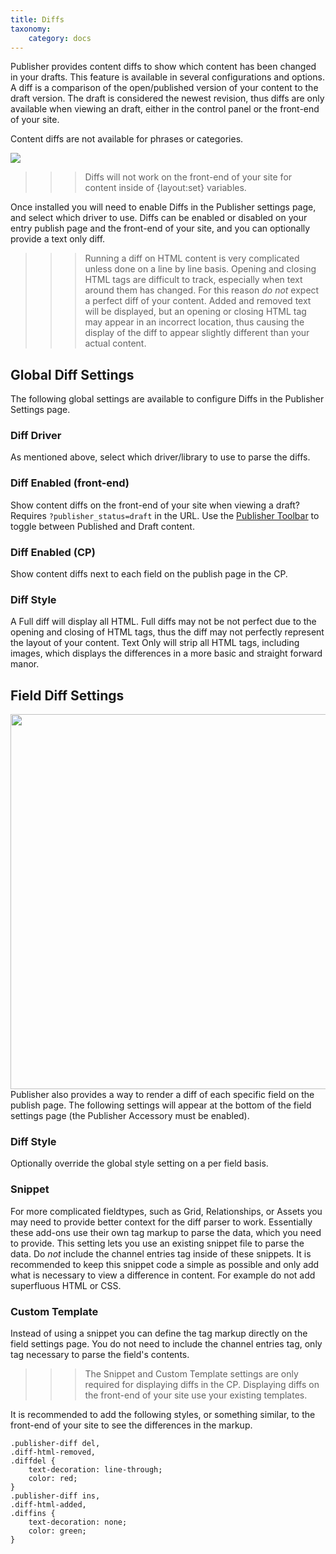 ```yaml
---
title: Diffs
taxonomy:
    category: docs
---
```


Publisher provides content diffs to show which content has been changed in your drafts. This feature is available in several configurations and options. A diff is a comparison of the open/published version of your content to the draft version. The draft is considered the newest revision, thus diffs are only available when viewing an draft, either in the control panel or the front-end of your site.

Content diffs are not available for phrases or categories.

<a href="http://boldminded.com/assets/images/uploads/publisher-diff-example.png" class="fancybox"><img src="http://boldminded.com/assets/images/uploads/publisher-diff-example-sm.png" class="float_right" /></a>

>>> Diffs will not work on the front-end of your site for content inside of {layout:set} variables.

Once installed you will need to enable Diffs in the Publisher settings page, and select which driver to use. Diffs can be enabled or disabled on your entry publish page and the front-end of your site, and you can optionally provide a text only diff.

>>> Running a diff on HTML content is very complicated unless done on a line by line basis. Opening and closing HTML tags are difficult to track, especially when text around them has changed. For this reason <i>do not</i> expect a perfect diff of your content. Added and removed text will be displayed, but an opening or closing HTML tag may appear in an incorrect location, thus causing the display of the diff to appear slightly different than your actual content.

## Global Diff Settings

The following global settings are available to configure Diffs in the Publisher Settings page.

### Diff Driver
As mentioned above, select which driver/library to use to parse the diffs.

### Diff Enabled (front-end)
Show content diffs on the front-end of your site when viewing a draft? Requires ``?publisher_status=draft`` in the URL. Use the <a href="https://boldminded.com/add-ons/publisher/template-tags">Publisher Toolbar</a> to toggle between Published and Draft content.

### Diff Enabled (CP)
Show content diffs next to each field on the publish page in the CP.

### Diff Style
A Full diff will display all HTML. Full diffs may not be not perfect due to the opening and closing of HTML tags, thus the diff may not perfectly represent the layout of your content. Text Only will strip all HTML tags, including images, which displays the differences in a more basic and straight forward manor.

## Field Diff Settings

<a href="http://docs.boldminded.com/images/diff-settings-field.png" class="fancybox"><img src="http://docs.boldminded.com/images/diff-settings-field.png" width="600" /></a>
Publisher also provides a way to render a diff of each specific field on the publish page. The following settings will appear at the bottom of the field settings page (the Publisher Accessory must be enabled).

### Diff Style
Optionally override the global style setting on a per field basis.

### Snippet
For more complicated fieldtypes, such as Grid, Relationships, or Assets you may need to provide better context for the diff parser to work. Essentially these add-ons use their own tag markup to parse the data, which you need to provide. This setting lets you use an existing snippet file to parse the data. Do <i>not</i> include the channel entries tag inside of these snippets. It is recommended to keep this snippet code a simple as possible and only add what is necessary to view a difference in content. For example do not add superfluous HTML or CSS.

### Custom Template
Instead of using a snippet you can define the tag markup directly on the field settings page. You do not need to include the channel entries tag, only tag necessary to parse the field's contents.

>>> The Snippet and Custom Template settings are only required for displaying diffs in the CP. Displaying diffs on the front-end of your site use your existing templates.

It is recommended to add the following styles, or something similar, to the front-end of your site to see the differences in the markup.

```
.publisher-diff del,
.diff-html-removed,
.diffdel {
    text-decoration: line-through;
    color: red;
}
.publisher-diff ins,
.diff-html-added,
.diffins {
    text-decoration: none;
    color: green;
}
```